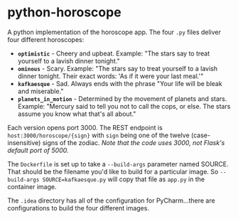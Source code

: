 # python-horoscope

A python implementation of the horoscope app. The four `.py` files deliver 
four different horoscopes: 

* **`optimistic`** - Cheery and upbeat. Example: "The stars say to treat yourself to a lavish dinner tonight." 
* **`ominous`** - Scary. Example: "The stars say to treat yourself to a lavish dinner tonight. Their exact words: 'As if it were your last meal.'"
* **`kafkaesque`** - Sad. Always ends with the phrase "Your life will be bleak and miserable." 
* **`planets_in_motion`** - Determined by the movement of planets and stars. Example: "Mercury said to tell you not to call the cops, or else. The stars assume you know what that's all about." 

Each version opens port 3000. The REST endpoint is `host:3000/horoscope/{sign}` with `sign` being one of the twelve (case-insensitive) signs of the zodiac. _Note that the code uses 3000, not Flask's default port of 5000._

The `Dockerfile` is set up to take a `--build-args` parameter named SOURCE. That should be the filename
you'd like to build for a particular image. So `--build-args SOURCE=kafkaesque.py` will copy that file 
as `app.py` in the container image. 

The `.idea` directory has all of the configuration for PyCharm...there are configurations 
to build the four different images. 
